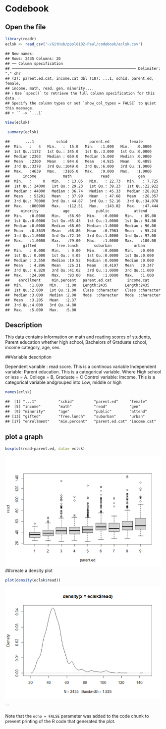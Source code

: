 Codebook
================

## Open the file

``` r
library(readr)
eclsk <- read_csv("~/GitHub/ppol8102-Paul/codebook/eclsk.csv")
```

    ## New names:
    ## Rows: 2435 Columns: 20
    ## ── Column specification
    ## ──────────────────────────────────────────────────────── Delimiter: "," chr
    ## (2): parent.ed.cat, income.cat dbl (18): ...1, schid, parent.ed, female,
    ## income, math, read, gen, minority,...
    ## ℹ Use `spec()` to retrieve the full column specification for this data. ℹ
    ## Specify the column types or set `show_col_types = FALSE` to quiet this message.
    ## • `` -> `...1`

``` r
View(eclsk)
```

``` r
 summary(eclsk)
```

    ##       ...1          schid          parent.ed         female      
    ##  Min.   :   4   Min.   :  15.0   Min.   :1.000   Min.   :0.0000  
    ##  1st Qu.:1172   1st Qu.: 345.0   1st Qu.:3.000   1st Qu.:0.0000  
    ##  Median :2303   Median : 669.0   Median :5.000   Median :0.0000  
    ##  Mean   :2300   Mean   : 844.6   Mean   :4.925   Mean   :0.4895  
    ##  3rd Qu.:3378   3rd Qu.:1049.0   3rd Qu.:6.000   3rd Qu.:1.0000  
    ##  Max.   :4639   Max.   :3105.0   Max.   :9.000   Max.   :1.0000  
    ##      income            math             read             gen        
    ##  Min.   :     0   Min.   : 13.05   Min.   : 22.73   Min.   : 7.725  
    ##  1st Qu.: 24000   1st Qu.: 29.23   1st Qu.: 39.23   1st Qu.:22.922  
    ##  Median : 44000   Median : 36.74   Median : 45.33   Median :28.813  
    ##  Mean   : 53201   Mean   : 37.90   Mean   : 47.68   Mean   :28.357  
    ##  3rd Qu.: 70000   3rd Qu.: 44.87   3rd Qu.: 52.16   3rd Qu.:34.078  
    ##  Max.   :800000   Max.   :112.51   Max.   :143.02   Max.   :47.444  
    ##     minority           age            public           attend      
    ##  Min.   :0.0000   Min.   :56.90   Min.   :0.0000   Min.   : 89.00  
    ##  1st Qu.:0.0000   1st Qu.:65.43   1st Qu.:1.0000   1st Qu.: 94.00  
    ##  Median :0.0000   Median :68.60   Median :1.0000   Median : 96.00  
    ##  Mean   :0.3639   Mean   :68.86   Mean   :0.7963   Mean   : 95.24  
    ##  3rd Qu.:1.0000   3rd Qu.:72.10   3rd Qu.:1.0000   3rd Qu.: 97.00  
    ##  Max.   :1.0000   Max.   :79.00   Max.   :1.0000   Max.   :100.00  
    ##      gifted         free.lunch       suburban          urban      
    ##  Min.   : 0.000   Min.   : 0.00   Min.   :0.0000   Min.   :0.000  
    ##  1st Qu.: 0.000   1st Qu.: 4.05   1st Qu.:0.0000   1st Qu.:0.000  
    ##  Median : 2.550   Median :19.52   Median :0.0000   Median :0.000  
    ##  Mean   : 4.896   Mean   :26.21   Mean   :0.4197   Mean   :0.347  
    ##  3rd Qu.: 6.820   3rd Qu.:41.02   3rd Qu.:1.0000   3rd Qu.:1.000  
    ##  Max.   :24.000   Max.   :93.00   Max.   :1.0000   Max.   :1.000  
    ##    enrollment     min.percent   parent.ed.cat       income.cat       
    ##  Min.   :1.000   Min.   :1.00   Length:2435        Length:2435       
    ##  1st Qu.:2.000   1st Qu.:1.00   Class :character   Class :character  
    ##  Median :3.000   Median :2.00   Mode  :character   Mode  :character  
    ##  Mean   :3.205   Mean   :2.37                                        
    ##  3rd Qu.:4.000   3rd Qu.:4.00                                        
    ##  Max.   :5.000   Max.   :5.00

## Description

This data contains information on math and reading scores of students,
Parent education whether high school, Bachelors of Graduate school,
income category, age, sex.

\##Variable description

Dependent variable : read score. This is a continous variable
Independent variable: Parent education. This is a categorical variable.
Where High school or less = A. College = B, Graduate = C Control
variable: Imcome. This is a categorical variable andgrouped into Low,
middle or high

``` r
names(eclsk)
```

    ##  [1] "...1"          "schid"         "parent.ed"     "female"       
    ##  [5] "income"        "math"          "read"          "gen"          
    ##  [9] "minority"      "age"           "public"        "attend"       
    ## [13] "gifted"        "free.lunch"    "suburban"      "urban"        
    ## [17] "enrollment"    "min.percent"   "parent.ed.cat" "income.cat"

## plot a graph

``` r
boxplot(read~parent.ed, data= eclsk)
```

![](Codebook_files/figure-gfm/unnamed-chunk-4-1.png)<!-- --> \##create a
density plot

``` r
plot(density(eclsk$read))
```

![](Codebook_files/figure-gfm/unnamed-chunk-5-1.png)<!-- -->

\`\`\`

Note that the `echo = FALSE` parameter was added to the code chunk to
prevent printing of the R code that generated the plot.
